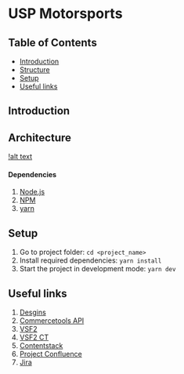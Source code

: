 # USP Motorsports

## Table of Contents

- [Introduction](#introduction)
- [Structure](#structure)
- [Setup](#setup)
- [Useful links](#useful-links)

## Introduction



## Architecture

[!alt text](https://i.imgur.com/ohTEc9f.png)

#### Dependencies

1. [Node.js](https://nodejs.org/en/download/package-manager/) 
2. [NPM](https://www.npmjs.com/)
3. [yarn](https://yarnpkg.com/)

## Setup

1. Go to project folder:
`cd <project_name>`
2. Install required dependencies:
`yarn install`
3. Start the project in development mode:
`yarn dev`

## Useful links

1. [Desgins](https://www.figma.com/file/gWMVVPs4z5nUQ7nhrhuCn1/USP-Motorsports?node-id=893%3A9312)
2. [Commercetools API](https://docs.commercetools.com/api/)
3. [VSF2](https://docs.vuestorefront.io/v2/)
4. [VSF2 CT](https://docs.vuestorefront.io/v2/commercetools/)
5. [Contentstack](https://www.contentstack.com/docs/)
6. [Project Confluence](https://divante.atlassian.net/wiki/spaces/USP/overview)
7. [Jira](https://divante.atlassian.net/jira/software/c/projects/USP/boards/627)
